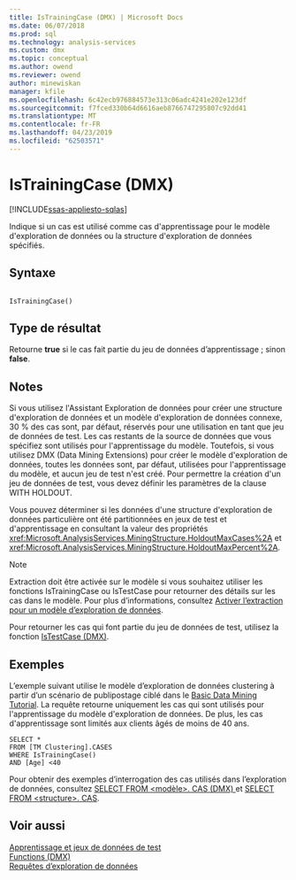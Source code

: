 ```yaml
---
title: IsTrainingCase (DMX) | Microsoft Docs
ms.date: 06/07/2018
ms.prod: sql
ms.technology: analysis-services
ms.custom: dmx
ms.topic: conceptual
ms.author: owend
ms.reviewer: owend
author: minewiskan
manager: kfile
ms.openlocfilehash: 6c42ecb976884573e313c06adc4241e202e123df
ms.sourcegitcommit: f7fced330b64d6616aeb8766747295807c92dd41
ms.translationtype: MT
ms.contentlocale: fr-FR
ms.lasthandoff: 04/23/2019
ms.locfileid: "62503571"
---
```

# <a name="istrainingcase-dmx"></a>IsTrainingCase (DMX)
[!INCLUDE[ssas-appliesto-sqlas](../includes/ssas-appliesto-sqlas.md)]

  Indique si un cas est utilisé comme cas d'apprentissage pour le modèle d'exploration de données ou la structure d'exploration de données spécifiés.  
  
## <a name="syntax"></a>Syntaxe  
  
```  
  
IsTrainingCase()  
```  
  
## <a name="result-type"></a>Type de résultat  
 Retourne **true** si le cas fait partie du jeu de données d’apprentissage ; sinon **false**.  
  
## <a name="remarks"></a>Notes  
 Si vous utilisez l'Assistant Exploration de données pour créer une structure d'exploration de données et un modèle d'exploration de données connexe, 30 % des cas sont, par défaut, réservés pour une utilisation en tant que jeu de données de test. Les cas restants de la source de données que vous spécifiez sont utilisés pour l'apprentissage du modèle. Toutefois, si vous utilisez DMX (Data Mining Extensions) pour créer le modèle d'exploration de données, toutes les données sont, par défaut, utilisées pour l'apprentissage du modèle, et aucun jeu de test n'est créé. Pour permettre la création d'un jeu de données de test, vous devez définir les paramètres de la clause WITH HOLDOUT.  
  
 Vous pouvez déterminer si les données d'une structure d'exploration de données particulière ont été partitionnées en jeux de test et d'apprentissage en consultant la valeur des propriétés <xref:Microsoft.AnalysisServices.MiningStructure.HoldoutMaxCases%2A> et <xref:Microsoft.AnalysisServices.MiningStructure.HoldoutMaxPercent%2A>.  
  
> [!NOTE]  
>  Extraction doit être activée sur le modèle si vous souhaitez utiliser les fonctions IsTrainingCase ou IsTestCase pour retourner des détails sur les cas dans le modèle. Pour plus d’informations, consultez [Activer l’extraction pour un modèle d’exploration de données](../analysis-services/data-mining/enable-drillthrough-for-a-mining-model.md).  
  
 Pour retourner les cas qui font partie du jeu de données de test, utilisez la fonction [IsTestCase &#40;DMX&#41;](../dmx/istestcase-dmx.md).  
  
## <a name="examples"></a>Exemples  
 L’exemple suivant utilise le modèle d’exploration de données clustering à partir d’un scénario de publipostage ciblé dans le [Basic Data Mining Tutorial](https://msdn.microsoft.com/library/6602edb6-d160-43fb-83c8-9df5dddfeb9c). La requête retourne uniquement les cas qui sont utilisés pour l'apprentissage du modèle d'exploration de données. De plus, les cas d'apprentissage sont limités aux clients âgés de moins de 40 ans.  
  
```  
SELECT *  
FROM [TM Clustering].CASES  
WHERE IsTrainingCase()  
AND [Age] <40  
```  
  
 Pour obtenir des exemples d’interrogation des cas utilisés dans l’exploration de données, consultez [SELECT FROM &#60;modèle&#62;. CAS &#40;DMX&#41; ](../dmx/select-from-model-cases-dmx.md) et [SELECT FROM &#60;structure&#62;. CAS](../dmx/select-from-structure-cases.md).  
  
## <a name="see-also"></a>Voir aussi  
 [Apprentissage et jeux de données de test](../analysis-services/data-mining/training-and-testing-data-sets.md)   
 [Functions &#40;DMX&#41;](../dmx/functions-dmx.md)   
 [Requêtes d’exploration de données](../analysis-services/data-mining/data-mining-queries.md)  
  
  
